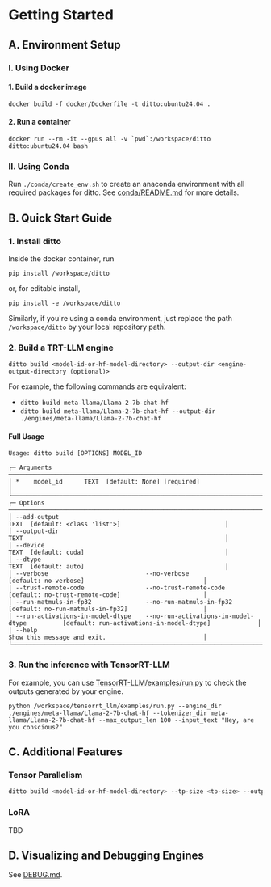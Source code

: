 # Getting Started

## A. Environment Setup
### I. Using Docker
#### 1. Build a docker image
```
docker build -f docker/Dockerfile -t ditto:ubuntu24.04 .
```

#### 2. Run a container
```
docker run --rm -it --gpus all -v `pwd`:/workspace/ditto ditto:ubuntu24.04 bash
```

### II. Using Conda
Run `./conda/create_env.sh` to create an anaconda environment with all required packages for ditto.
See [conda/README.md](../conda/README.md) for more details.


## B. Quick Start Guide
### 1. Install ditto
Inside the docker container, run
```
pip install /workspace/ditto
```
or, for editable install,
```
pip install -e /workspace/ditto
```

Similarly, if you're using a conda environment, just replace the path `/workspace/ditto` by your local repository path.

### 2. Build a TRT-LLM engine
```
ditto build <model-id-or-hf-model-directory> --output-dir <engine-output-directory (optional)>
```
For example, the following commands are equivalent:
* `ditto build meta-llama/Llama-2-7b-chat-hf`
* `ditto build meta-llama/Llama-2-7b-chat-hf --output-dir ./engines/meta-llama/Llama-2-7b-chat-hf`

#### Full Usage
```
Usage: ditto build [OPTIONS] MODEL_ID                                                                                                    
                                                                                                                                          
╭─ Arguments ────────────────────────────────────────────────────────────────────────────────────────────────────────────────────────────╮
│ *    model_id      TEXT  [default: None] [required]                                                                                    │
╰────────────────────────────────────────────────────────────────────────────────────────────────────────────────────────────────────────╯
╭─ Options ──────────────────────────────────────────────────────────────────────────────────────────────────────────────────────────────╮
│ --add-output                                                               TEXT  [default: <class 'list'>]                             │
│ --output-dir                                                               TEXT                                                        │
│ --device                                                                   TEXT  [default: cuda]                                       │
│ --dtype                                                                    TEXT  [default: auto]                                       │
│ --verbose                           --no-verbose                                 [default: no-verbose]                                 │
│ --trust-remote-code                 --no-trust-remote-code                       [default: no-trust-remote-code]                       │
│ --run-matmuls-in-fp32               --no-run-matmuls-in-fp32                     [default: no-run-matmuls-in-fp32]                     │
│ --run-activations-in-model-dtype    --no-run-activations-in-model-dtype          [default: run-activations-in-model-dtype]             │
│ --help                                                                           Show this message and exit.                           │
╰────────────────────────────────────────────────────────────────────────────────────────────────────────────────────────────────────────╯
```


### 3. Run the inference with TensorRT-LLM
For example, you can use [TensorRT-LLM/examples/run.py](https://github.com/NVIDIA/TensorRT-LLM/blob/42a7b0922fc9e095f173eab9a7efa0bcdceadd0d/examples/run.py) to check the outputs generated by your engine.

```
python /workspace/tensorrt_llm/examples/run.py --engine_dir ./engines/meta-llama/Llama-2-7b-chat-hf --tokenizer_dir meta-llama/Llama-2-7b-chat-hf --max_output_len 100 --input_text "Hey, are you conscious?"
```


## C. Additional Features
### Tensor Parallelism
```bash
ditto build <model-id-or-hf-model-directory> --tp-size <tp-size> --output-dir <engine-output-directory (optional)>
```

### LoRA
TBD


## D. Visualizing and Debugging Engines
See [DEBUG.md](./DEBUG.md).
